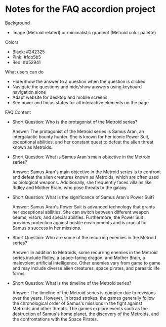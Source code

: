 # Notes for the FAQ accordion project

Background
- Image (Metroid related) or minimalistic gradient (Metroid color palette)

Colors
- Black: #242325
- Pink: #fcb5b5
- Red: #d52941

What users can do
- Hide/Show the answer to a question when the question is clicked
- Navigate the questions and hide/show answers using keyboard navigation alone
- Adapt website for desktop and mobile screens
- See hover and focus states for all interactive elements on the page

FAQ Content

- Short Question: Who is the protagonist of the Metroid series?

    Answer: The protagonist of the Metroid series is Samus Aran, an intergalactic bounty hunter. She is known for her iconic Power Suit, exceptional abilities, and her constant quest to defeat the alien threat known as Metroids.

- Short Question: What is Samus Aran's main objective in the Metroid series?

    Answer: Samus Aran's main objective in the Metroid series is to confront and defeat the alien creatures known as Metroids, which are often used as biological weapons. Additionally, she frequently faces villains like Ridley and Mother Brain, who pose threats to the galaxy.

- Short Question: What is the significance of Samus Aran's Power Suit?

    Answer: Samus Aran's Power Suit is advanced technology that grants her exceptional abilities. She can switch between different weapon beams, visors, and special abilities. Furthermore, the Power Suit provides protection against hostile environments and is crucial for Samus's success in her missions.

- Short Question: Who are some of the recurring enemies in the Metroid series?

    Answer: In addition to Metroids, some recurring enemies in the Metroid series include Ridley, a space-faring dragon, and Mother Brain, a malevolent artificial intelligence. Other enemies vary from game to game and may include diverse alien creatures, space pirates, and parasitic life forms.

- Short Question: What is the timeline of the Metroid series?

    Answer: The timeline of the Metroid series is complex due to revisions over the years. However, in broad strokes, the games generally follow the chronological order of Samus's missions in the fight against Metroids and other threats. The games explore events such as the destruction of Samus's home planet, the discovery of the Metroids, and the confrontations with the Space Pirates.